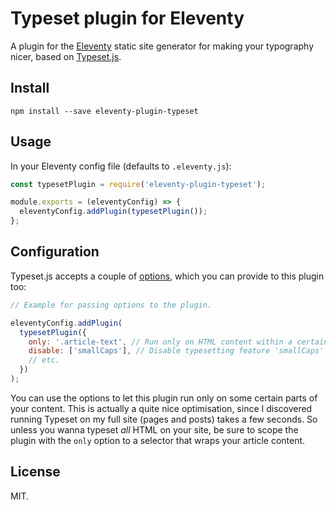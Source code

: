 # Typeset plugin for Eleventy

A plugin for the [Eleventy](https://github.com/11ty/eleventy/) static site generator for making your typography nicer, based on [Typeset.js](https://github.com/davidmerfield/Typeset).

## Install

```shell
npm install --save eleventy-plugin-typeset
```

## Usage

In your Eleventy config file (defaults to `.eleventy.js`):

```js
const typesetPlugin = require('eleventy-plugin-typeset');

module.exports = (eleventyConfig) => {
  eleventyConfig.addPlugin(typesetPlugin());
};
```

## Configuration

Typeset.js accepts a couple of [options](https://github.com/davidmerfield/Typeset#options), which you can provide to this plugin too:

```js
// Example for passing options to the plugin.

eleventyConfig.addPlugin(
  typesetPlugin({
    only: '.article-text', // Run only on HTML content within a certain CSS selector
    disable: ['smallCaps'], // Disable typesetting feature 'smallCaps'
    // etc.
  })
);
```

You can use the options to let this plugin run only on some certain parts of your content. This is actually a quite nice optimisation, since I discovered running Typeset on my full site (pages and posts) takes a few seconds. So unless you wanna typeset _all_ HTML on your site, be sure to scope the plugin with the `only` option to a selector that wraps your article content.

## License

MIT.
